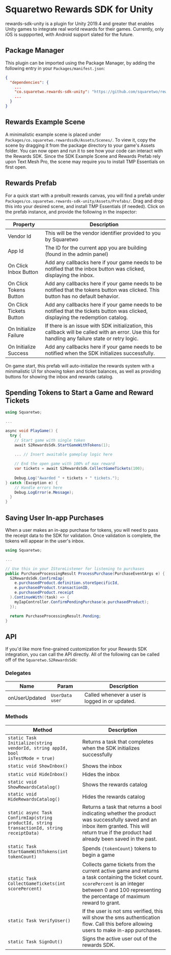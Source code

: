 # Squaretwo Rewards SDK for Unity

rewards-sdk-unity is a plugin for Unity 2019.4 and greater that enables Unity games to integrate real world rewards for their games.
Currently, only iOS is suppported, with Android support slated for the future.

## Package Manager

This plugin can be imported using the Package Manager, by adding the following entry in your `Packages/manifest.json`:

```json
{
  "dependencies": {
    ...
    "co.squaretwo.rewards-sdk-unity": "https://github.com/squaretwo/rewards-sdk-unity.git",
    ...
  }
}
```

## Rewards Example Scene

A minimalistic example scene is placed under `Packages/co.squaretwo.rewardssdk/Assets/Scenes/`. To view it, copy the scene by dragging it from the package directory to your game's Assets folder. You can now open and run it to see how your code can interact with the Rewards SDK. Since the SDK Example Scene and Rewards Prefab rely upon Text Mesh Pro, the scene may require you to install TMP Essentials on first open.

## Rewards Prefab

For a quick start with a prebuilt rewards canvas, you will find a prefab under `Packages/co.squaretwo.rewards-sdk-unity/Assets/Prefabs/`. Drag and drop this into your desired scene, and install TMP Essentials (if needed). Click on the prefab instance, and provide the following in the inspector: 

| Property | Description |
| -------- | ----------- |
| Vendor Id | This will be the vendor identifier provided to you by Squaretwo        |
| App Id | The ID for the current app you are building (found in the admin panel) |
| On Click Inbox Button | Add any callbacks here if your game needs to be notified that the inbox button was clicked, displaying the inbox. |
| On Click Tokens Button | Add any callbacks here if your game needs to be notified that the tokens button was clicked. This button has no default behavior. |
| On Click Tickets Button | Add any callbacks here if your game needs to be notified that the tickets button was clicked, displaying the redemption catalog. |
| On Initialize Failure | If there is an issue with SDK initialization, this callback will be called with an error. Use this for handling any failure state or retry logic. |
| On Initialize Success | Add any callbacks here if your game needs to be notified when the SDK initializes successfully. |

On game start, this prefab will auto-initialize the rewards system with a minimalistic UI for showing token and ticket balances, as well as providing buttons for showing the inbox and rewards catalog.

## Spending Tokens to Start a Game and Reward Tickets

```cs
using Squaretwo;

...

async void PlayGame() {
  try {
    // Start game with single token
    await S2RewardsSdk.StartGameWithTokens(1);

    ... // Insert awaitable gameplay logic here
    
    // End the open game with 100% of max reward
    var tickets = await S2RewardsSdk.CollectGameTickets(100);
    
    Debug.Log("Awarded " + tickets + " tickets.");
} catch (Exception e) {
    // Handle errors here
    Debug.LogError(e.Message);
  }
}
```

## Saving User In-app Purchases

When a user makes an in-app purchase for tokens, you will need to pass the receipt data to the SDK for validation. Once validation is complete, the tokens will appear in the user's inbox.

```cs
using Squaretwo;

...

// Use this in your IStoreListener for listening to purchases
public PurchaseProcessingResult ProcessPurchase(PurchaseEventArgs e) {
  S2RewardsSdk.ConfirmIap(
    e.purchasedProduct.definition.storeSpecificId,
    e.purchasedProduct.transactionID,
    e.purchasedProduct.receipt
  ).ContinueWith((task) => {
    myIapController.ConfirmPendingPurchase(e.purchasedProduct);
  });

  return PurchaseProcessingResult.Pending;
}
```

## API

If you'd like more fine-grained customization for your Rewards SDK integration, you can call the API directly. All of the following can be called off of the `Squaretwo.S2RewardsSdk`:

### Delegates

| Name          | Param         | Description |
| ------------- | ------------- | ----------- |
| onUserUpdated | <code>UserData user</code> | Called whenever a user is logged in or updated. |

### Methods

| Method | Description |
| ------ | ----------- |
| <code>static Task Initialize(string vendorId, string appId, bool isTestMode = true)</code> | Returns a task that completes when the SDK initializes successfully |
| <code>static void ShowInbox()</code> | Shows the inbox |
| <code>static void HideInbox()</code> | Hides the inbox |
| <code>static void ShowRewardsCatalog()</code> | Shows the rewards catalog |
| <code>static void HideRewardsCatalog()</code> | Hides the rewards catalog |
| <code>static async Task<bool> ConfirmIap(string productId, string transactionId, string receiptData)</code> | Returns a task that returns a bool indicating whether the product was successfully saved and an inbox item granted. This will return true if the product had already been saved in the past. |
| <code>static Task StartGameWithTokens(int tokenCount)</code> | Spends `{tokenCount}` tokens to begin a game |
| <code>static Task<int> CollectGameTickets(int scorePercent) | Collects game tickets from the current active game and returns a task containing the ticket count. `scorePercent` is an integer between 0 and 100 representing the percentage of maximum reward to grant. |
| <code>static Task VerifyUser()</code> | If the user is not sms verified, this will show the sms authentication flow. Call this before allowing users to make in-app purchases. |
| <code>static Task SignOut()</code> | Signs the active user out of the rewards SDK. |





























